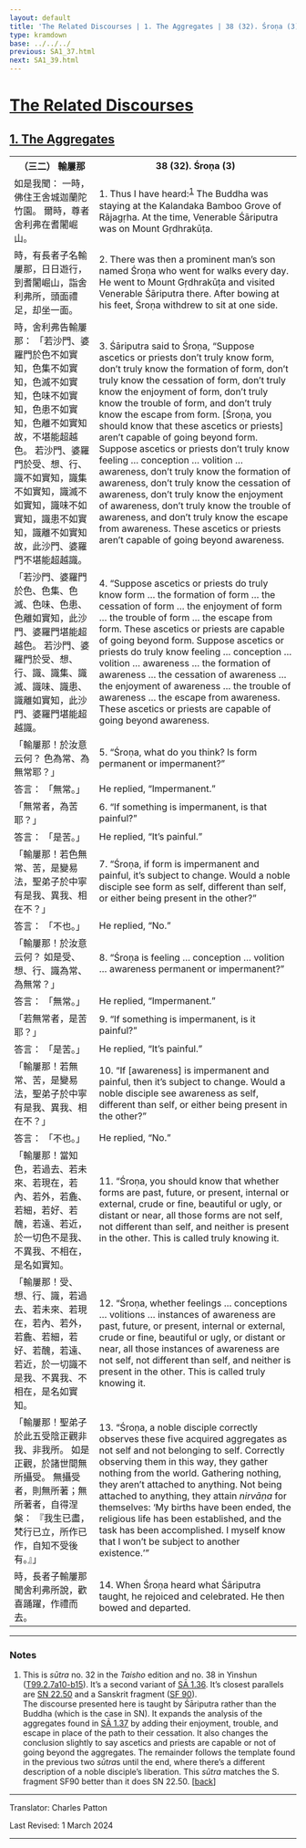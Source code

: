 ```yaml
---
layout: default
title: 'The Related Discourses | 1. The Aggregates | 38 (32). Śroṇa (3)'
type: kramdown
base: ../../../
previous: SA1_37.html
next: SA1_39.html
---
```


<h1><a href='../index.html'>The Related Discourses</a></h1>
<h2><a href='index.html'>1. The Aggregates</a></h2>

<table class="trans">
  <th class='ch'>（三二） 輸屢那</th>
  <th class='en'>38 (32). Śroṇa (3)</th>
  <tr>
    <td class="ch" title='t99.2.7a10'>如是我聞： 一時，佛住王舍城迦蘭陀竹園。 爾時，尊者舍利弗在耆闍崛山。</td>
    <td id='p1'>1. Thus I have heard:<sup id="ref1"><a href="#n1">1</a></sup> The Buddha was staying at the Kalandaka Bamboo Grove of Rājagṛha. At the time, Venerable Śāriputra was on Mount Gṛdhrakūṭa.</td>
  </tr>
  <tr>
    <td class="ch" title='t99.2.7a11'>時，有長者子名輸屢那，日日遊行，到耆闍崛山，詣舍利弗所，頭面禮足，却坐一面。</td>
    <td id='p2'>2. There was then a prominent man’s son named Śroṇa who went for walks every day. He went to Mount Gṛdhrakūṭa and visited Venerable Śāriputra there. After bowing at his feet, Śroṇa withdrew to sit at one side.</td>
  </tr>
  <tr>
    <td class="ch" title='t99.2.7a13'>時，舍利弗告輸屢那： 「若沙門、婆羅門於色不如實知，色集不如實知，色滅不如實知，色味不如實知，色患不如實知，色離不如實知故，不堪能超越色。 若沙門、婆羅門於受、想、行、識不如實知，識集不如實知，識滅不如實知，識味不如實知，識患不如實知，識離不如實知故，此沙門、婆羅門不堪能超越識。</td>
    <td id='p3'>3. Śāriputra said to Śroṇa, “Suppose ascetics or priests don’t truly know form, don’t truly know the formation of form, don’t truly know the cessation of form, don’t truly know the enjoyment of form, don’t truly know the trouble of form, and don’t truly know the escape from form. [Śroṇa, you should know that these ascetics or priests] aren’t capable of going beyond form. Suppose ascetics or priests don’t truly know feeling … conception … volition … awareness, don’t truly know the formation of awareness, don’t truly know the cessation of awareness, don’t truly know the enjoyment of awareness, don’t truly know the trouble of awareness, and don’t truly know the escape from awareness. These ascetics or priests aren’t capable of going beyond awareness.</td>
  </tr>
  <tr>
    <td class="ch" title='t99.2.7a20'>「若沙門、婆羅門於色、色集、色滅、色味、色患、色離如實知，此沙門、婆羅門堪能超越色。 若沙門、婆羅門於受、想、行、識、識集、識滅、識味、識患、識離如實知，此沙門、婆羅門堪能超越識。</td>
    <td id='p4'>4. “Suppose ascetics or priests do truly know form … the formation of form … the cessation of form … the enjoyment of form … the trouble of form … the escape from form. These ascetics or priests are capable of going beyond form. Suppose ascetics or priests do truly know feeling … conception … volition … awareness … the formation of awareness … the cessation of awareness … the enjoyment of awareness … the trouble of awareness … the escape from awareness. These ascetics or priests are capable of going beyond awareness.</td>
  </tr>
  <tr>
    <td class="ch" title='t99.2.7a24'>「輸屢那！於汝意云何？ 色為常、為無常耶？」</td>
    <td id='p5'>5. “Śroṇa, what do you think? Is form permanent or impermanent?”</td>
  </tr>
  <tr>
    <td class="ch" title='t99.2.7a25'>答言： 「無常。」</td>
    <td>He replied, “Impermanent.”</td>
  </tr>
  <tr>
    <td class="ch" title='t99.2.7a26'>「無常者，為苦耶？」</td>
    <td id='p6'>6. “If something is impermanent, is that painful?”</td>
  </tr>
  <tr>
    <td class="ch" title='t99.2.7a26'>答言： 「是苦。」</td>
    <td>He replied, “It’s painful.”</td>
  </tr>
  <tr>
    <td class="ch" title='t99.2.7a26'>「輸屢那！若色無常、苦，是變易法，聖弟子於中寧有是我、異我、相在不？」</td>
    <td id='p7'>7. “Śroṇa, if form is impermanent and painful, it’s subject to change. Would a noble disciple see form as self, different than self, or either being present in the other?”</td>
  </tr>
  <tr>
    <td class="ch" title='t99.2.7a28'>答言： 「不也。」</td>
    <td>He replied, “No.”</td>
  </tr>
  <tr>
    <td class="ch" title='t99.2.7a28'>「輸屢那！於汝意云何？ 如是受、想、行、識為常、為無常？」</td>
    <td id='p8'>8. “Śroṇa is feeling … conception … volition … awareness permanent or impermanent?”</td>
  </tr>
  <tr>
    <td class="ch" title='t99.2.7a29'>答言： 「無常。」</td>
    <td>He replied, “Impermanent.”</td>
  </tr>
  <tr>
    <td class="ch" title='t99.2.7b1'>「若無常者，是苦耶？」</td>
    <td id='p9'>9. “If something is impermanent, is it painful?”</td>
  </tr>
  <tr>
    <td class="ch" title='t99.2.7b1'>答言： 「是苦。」</td>
    <td>He replied, “It’s painful.”</td>
  </tr>
  <tr>
    <td class="ch" title='t99.2.7b1'>「輸屢那！若無常、苦，是變易法，聖弟子於中寧有是我、異我、相在不？」</td>
    <td id='p10'>10. “If [awareness] is impermanent and painful, then it’s subject to change. Would a noble disciple see awareness as self, different than self, or either being present in the other?”</td>
  </tr>
  <tr>
    <td class="ch" title='t99.2.7b1'>答言： 「不也。」</td>
    <td>He replied, “No.”</td>
  </tr>
  <tr>
    <td class="ch" title='t99.2.7b3'>「輸屢那！當知色，若過去、若未來、若現在，若內、若外，若麁、若細，若好、若醜，若遠、若近，於一切色不是我、不異我、不相在，是名如實知。</td>
    <td id='p11'>11. “Śroṇa, you should know that whether forms are past, future, or present, internal or external, crude or fine, beautiful or ugly, or distant or near, all those forms are not self, not different than self, and neither is present in the other. This is called truly knowing it.</td>
  </tr>
  <tr>
    <td class="ch" title='t99.2.7b6'>「輸屢那！受、想、行、識，若過去、若未來、若現在，若內、若外，若麁、若細，若好、若醜，若遠、若近，於一切識不是我、不異我、不相在，是名如實知。</td>
    <td id='p12'>12. “Śroṇa, whether feelings … conceptions … volitions … instances of awareness are past, future, or present, internal or external, crude or fine, beautiful or ugly, or distant or near, all those instances of awareness are not self, not different than self, and neither is present in the other. This is called truly knowing it.</td>
  </tr>
  <tr>
    <td class="ch" title='t99.2.7b10'>「輸屢那！聖弟子於此五受陰正觀非我、非我所。 如是正觀，於諸世間無所攝受。 無攝受者，則無所著；無所著者，自得涅槃： 『我生已盡，梵行已立，所作已作，自知不受後有。』」</td>
    <td id='p13'>13. “Śroṇa, a noble disciple correctly observes these five acquired aggregates as not self and not belonging to self. Correctly observing them in this way, they gather nothing from the world. Gathering nothing, they aren’t attached to anything. Not being attached to anything, they attain <em>nirvāṇa</em> for themselves: ‘My births have been ended, the religious life has been established, and the task has been accomplished. I myself know that I won’t be subject to another existence.’”</td>
  </tr>
  <tr>
    <td class="ch" title='t99.2.7b14'>時，長者子輸屢那聞舍利弗所說，歡喜踊躍，作禮而去。</td>
    <td id='p14'>14. When Śroṇa heard what Śāriputra taught, he rejoiced and celebrated. He then bowed and departed.</td>
  </tr>
</table>

<hr/>

<h3 id="notes">Notes</h3>

<ol>
<li id="n1">This is <em>sūtra</em> no. 32 in the <cite>Taisho</cite> edition and no. 38 in Yinshun (<a href="https://cbetaonline.dila.edu.tw/zh/T02n0099_p0007a10" target="_blank">T99.2.7a10-b15</a>). It’s a second variant of <a href="SA1_36.html" target="_blank">SĀ 1.36</a>. It’s closest parallels are <a href="https://suttacentral.net/sn22.50" target="_blank">SN 22.50</a> and a Sanskrit fragment (<a href="https://suttacentral.net/sf90/san/vallee" target="_blank">SF 90</a>).<br/>
The discourse presented here is taught by Śāriputra rather than the Buddha (which is the case in SN). It expands the analysis of the aggregates found in <a href="SA1_37.html" target="_blank">SĀ 1.37</a> by adding their enjoyment, trouble, and escape in place of the path to their cessation. It also changes the conclusion slightly to say ascetics and priests are capable or not of going beyond the aggregates. The remainder follows the template found in the previous two <em>sūtra</em>s until the end, where there’s a different description of a noble disciple’s liberation. This <em>sūtra</em> matches the S. fragment SF90 better than it does SN 22.50. [<a href="#ref1">back</a>]</li>
</ol>
<hr/>

<p class="translator">Translator: Charles Patton</p>
<p class='revised'>Last Revised: 1 March 2024</p>

<hr/>